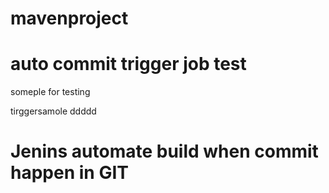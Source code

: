 # mavenproject
# auto commit trigger job test

someple for testing

tirggersamole 
ddddd
# Jenins automate build when commit happen in GIT
